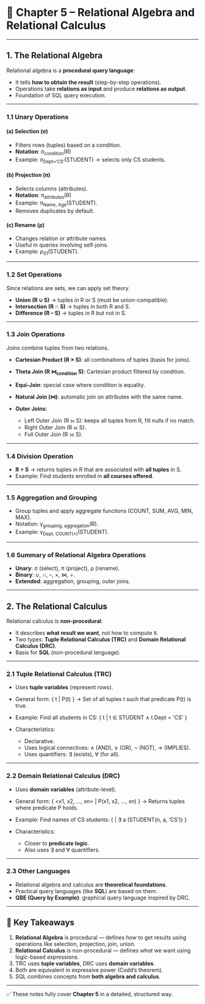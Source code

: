 

# 📘 Chapter 5 – Relational Algebra and Relational Calculus

---

## 1. The Relational Algebra

Relational algebra is a **procedural query language**:

* It tells **how to obtain the result** (step-by-step operations).
* Operations take **relations as input** and produce **relations as output**.
* Foundation of SQL query execution.

---

### 1.1 Unary Operations

#### (a) Selection (σ)

* Filters rows (tuples) based on a condition.
* **Notation**: σ<sub>condition</sub>(R)
* Example: σ<sub>Dept=‘CS’</sub>(STUDENT) → selects only CS students.

#### (b) Projection (π)

* Selects columns (attributes).
* **Notation**: π<sub>attributes</sub>(R)
* Example: π<sub>Name, Age</sub>(STUDENT).
* Removes duplicates by default.

#### (c) Rename (ρ)

* Changes relation or attribute names.
* Useful in queries involving self-joins.
* Example: ρ<sub>S1</sub>(STUDENT).

---

### 1.2 Set Operations

Since relations are sets, we can apply set theory.

* **Union (R ∪ S)** → tuples in R or S (must be union-compatible).
* **Intersection (R ∩ S)** → tuples in both R and S.
* **Difference (R – S)** → tuples in R but not in S.

---

### 1.3 Join Operations

Joins combine tuples from two relations.

* **Cartesian Product (R × S)**: all combinations of tuples (basis for joins).
* **Theta Join (R ⋈<sub>condition</sub> S)**: Cartesian product filtered by condition.
* **Equi-Join**: special case where condition is equality.
* **Natural Join (⋈)**: automatic join on attributes with the same name.
* **Outer Joins**:

  * Left Outer Join (R ⟕ S): keeps all tuples from R, fill nulls if no match.
  * Right Outer Join (R ⟖ S).
  * Full Outer Join (R ⟗ S).

---

### 1.4 Division Operation

* **R ÷ S** → returns tuples in R that are associated with **all tuples** in S.
* Example: Find students enrolled in **all courses offered**.

---

### 1.5 Aggregation and Grouping

* Group tuples and apply aggregate functions (COUNT, SUM, AVG, MIN, MAX).
* Notation: γ<sub>grouping, aggregation</sub>(R).
* Example: γ<sub>Dept, COUNT(\*)</sub>(STUDENT).

---

### 1.6 Summary of Relational Algebra Operations

* **Unary**: σ (select), π (project), ρ (rename).
* **Binary**: ∪, ∩, –, ×, ⋈, ÷.
* **Extended**: aggregation, grouping, outer joins.

---

## 2. The Relational Calculus

Relational calculus is **non-procedural**:

* It describes **what result we want**, not how to compute it.
* Two types: **Tuple Relational Calculus (TRC)** and **Domain Relational Calculus (DRC)**.
* Basis for **SQL** (non-procedural language).

---

### 2.1 Tuple Relational Calculus (TRC)

* Uses **tuple variables** (represent rows).

* General form:
  { t | P(t) }
  → Set of all tuples t such that predicate P(t) is true.

* Example: Find all students in CS:
  { t | t ∈ STUDENT ∧ t.Dept = 'CS' }

* Characteristics:

  * Declarative.
  * Uses logical connectives: ∧ (AND), ∨ (OR), ¬ (NOT), → (IMPLIES).
  * Uses quantifiers: ∃ (exists), ∀ (for all).

---

### 2.2 Domain Relational Calculus (DRC)

* Uses **domain variables** (attribute-level).

* General form:
  { \<x1, x2, …, xn> | P(x1, x2, …, xn) }
  → Returns tuples where predicate P holds.

* Example: Find names of CS students:
  { <n> | ∃ a (STUDENT(n, a, ‘CS’)) }

* Characteristics:

  * Closer to **predicate logic**.
  * Also uses ∃ and ∀ quantifiers.

---

### 2.3 Other Languages

* Relational algebra and calculus are **theoretical foundations**.
* Practical query languages (like **SQL**) are based on them.
* **QBE (Query by Example)**: graphical query language inspired by DRC.

---

## 🔑 Key Takeaways

1. **Relational Algebra** is procedural — defines *how* to get results using operations like selection, projection, join, union.
2. **Relational Calculus** is non-procedural — defines *what* we want using logic-based expressions.
3. TRC uses **tuple variables**, DRC uses **domain variables**.
4. Both are equivalent in expressive power (Codd’s theorem).
5. SQL combines concepts from **both algebra and calculus**.

---

✅ These notes fully cover **Chapter 5** in a detailed, structured way.


